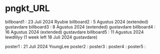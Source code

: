 # pngkt_URL

billboard1 : 23 Juli 2024 Ryubie
billboard2 : 5 Agustus 2024 (extended) gustavdare
billboard3 : 8 Agustus 2024 (extended) gustavdare
billboard4 : 16 Agustus 2024 (extended) gustavdare
billboard5 : 11 Agustus 2024 lewdlilyy (1 week left 18 Juli 2024 gustavdare)

poster1 : 21 Juli 2024 YoungLee
poster2 :
poster3 :
poster4 :
poster5 :
